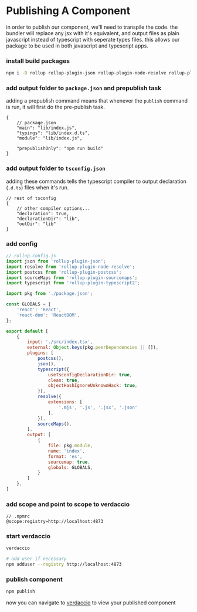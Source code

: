 # Publishing A Component
in order to publish our component, 
we'll need to transpile the code.
the bundler will replace any jsx with
it's equivalent, and output files as plain 
javascript instead of typescript with
seperate types files. this allows our package to
be used in both javascript and typescript apps.

### install build packages
```bash
npm i -D rollup rollup-plugin-json rollup-plugin-node-resolve rollup-plugin-postcss rollup-plugin-sourcemaps rollup-plugin-typescript2
```

### add output folder to `package.json` and prepublish task
adding a prepublish command means that whenever
the `publish` command is run, it will first do the
pre-publish task.
```jsonc
{
    // package.json
    "main": "lib/index.js",
    "typings": "lib/index.d.ts",
    "module": "lib/index.js",

    "prepublishOnly": "npm run build"
}
```

### add output folder to `tsconfig.json`
adding these commands tells the typescript
compiler to output declaration (`.d.ts`) files
when it's run.
```jsonc
// rest of tsconfig
{
    // other compiler options...
    "declaration": true,
    "declarationDir": "lib",
    "outDir": "lib"
}
```

### add config
```js
// rollup.config.js
import json from 'rollup-plugin-json';
import resolve from 'rollup-plugin-node-resolve';
import postcss from 'rollup-plugin-postcss';
import sourceMaps from 'rollup-plugin-sourcemaps';
import typescript from 'rollup-plugin-typescript2';

import pkg from './package.json';

const GLOBALS = {
    'react': 'React',
    'react-dom': 'ReactDOM',
};

export default [
    {
        input: './src/index.tsx',
        external: Object.keys(pkg.peerDependencies || []),
        plugins: [
            postcss(),
            json(),
            typescript({ 
                useTsconfigDeclarationDir: true,
                clean: true,
                objectHashIgnoreUnknownHack: true,
            }),
            resolve({
                extensions: [
                    '.mjs', '.js', '.jsx', '.json'
                ],
            }),
            sourceMaps(),
        ],
        output: [
            {
                file: pkg.module,
                name: 'index',
                format: 'es',
                sourcemap: true,
                globals: GLOBALS,
            }
        ]
    },
]
```

### add scope and point to scope to verdaccio
```
// .npmrc
@scope:registry=http://localhost:4873
```

### start verdaccio
```bash
verdaccio

# add user if necessary
npm adduser --registry http://localhost:4873
```

### publish component
```bash
npm publish
```
now you can navigate to [verdaccio](http://localhost:4873) to view your published component